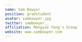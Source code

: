 ```yaml
---
name: Sam Bowyer
position: gradstudent
avatar: sambowyer.jpg
twitter: sambowyer__
affiliation: Mengyue Yang's Group
website: www.sambowyer.com
---
```

